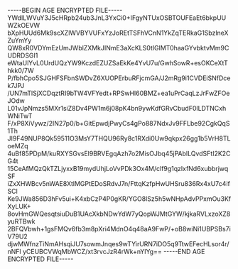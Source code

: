 -----BEGIN AGE ENCRYPTED FILE-----
YWdlLWVuY3J5cHRpb24ub3JnL3YxCi0+IFgyNTUxOSBTOUFEaEt6bkpUUWZkOEVW
bXpHUUd6Mk9scXZlWVBYVUFxYzJoREtTSFhVCnN1YkZqTERkaG1SbzlneXZuYmYy
QW8xR0VDYmEzUmJWblZXMkJINmE3aXcKLS0tIGlMT0haaGYvbktvMm9CUDRDSGI1
eWtaUlYvL0UrdUQzYW9KczdEZUZSaEkKe4YvU7u/GwhSowR+esOKCeXtThkk0/7W
P/fbhCpo5SJGHFSFbnSWDvZ6XUOPErbuRFjcmGA/J2mRg9i1CVDEiSNfDcek7JPJ
/UN7mTlSjXCDqztRI9bTW4VFYedt+RPSwHl60BMZ+ea1uPrCaqLzJrFwZFOeJOdw
L01vJpNmzs5MXr1siZ8Dv4PW1m6j08pK4bn9ywKdfGRvCbudF0lLDTNCxhWNiTwT
F/xP8XiVywz/2IN27p0/b+GitEpwdjPwyCs4gPo887NdxJv9FFLbe92CgkQqS1Th
JI9F49NUP8Qk59511O3MsY7THQU96Ry8c1RXdi0Uw9qkpx26gg1b5VrH8TLoeMZq
4uBf85PDpM/kuRXYSGvsEl9BRVEgqAzh7o2MisOJbq45jPAblLQvdSFtI2K2CG4t
15CeAfMQzQkTZLjyxxB19mydUhjLoVvPDk3Ox4M/clf9g1qzlxfNd6xubbrjwqSF
iZxXHWBcv5nWAE8XtlMGPtEDoSRdvJ7n/FttqKzfpHwUHSru836Rx4xU7c4ifSCl
Ke9JWa856D3hFv5ui+K4xbCzP4P0gKR/YGO8lSz5h5wNHpAdvPPxmOu3KfXyLUK+
8ovHmGWQesqtsiuDuB1UAcXkbNDwYdW7yQopWJMtGYW/kjkaRVLxzoXZ8yuRTBwk
2BFQVbwh+1gsFMQv6fb3m8pXri4MdnO4q48aA9FwP/+oB8wiNi1UBPSBs7iV79U2
djwMWfnzTiNmAHsqiJU7sowmJnqes9wTYirURN7iDO5q9TtwEFecHLsor4r/nNFl
yCEUBCVWqMbWCZ/xt3rvcJzR4rWk+nYlYg==
-----END AGE ENCRYPTED FILE-----
